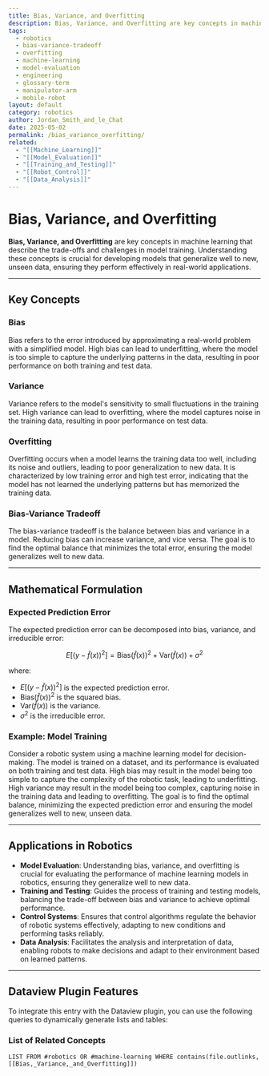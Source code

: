 ```yaml
---
title: Bias, Variance, and Overfitting
description: Bias, Variance, and Overfitting are key concepts in machine learning that describe the trade-offs and challenges in model training, crucial for developing models that generalize well to new data.
tags:
  - robotics
  - bias-variance-tradeoff
  - overfitting
  - machine-learning
  - model-evaluation
  - engineering
  - glossary-term
  - manipulator-arm
  - mobile-robot
layout: default
category: robotics
author: Jordan_Smith_and_le_Chat
date: 2025-05-02
permalink: /bias_variance_overfitting/
related:
  - "[[Machine_Learning]]"
  - "[[Model_Evaluation]]"
  - "[[Training_and_Testing]]"
  - "[[Robot_Control]]"
  - "[[Data_Analysis]]"
---
```


# Bias, Variance, and Overfitting

**Bias, Variance, and Overfitting** are key concepts in machine learning that describe the trade-offs and challenges in model training. Understanding these concepts is crucial for developing models that generalize well to new, unseen data, ensuring they perform effectively in real-world applications.

---

## Key Concepts

### Bias

Bias refers to the error introduced by approximating a real-world problem with a simplified model. High bias can lead to underfitting, where the model is too simple to capture the underlying patterns in the data, resulting in poor performance on both training and test data.

### Variance

Variance refers to the model's sensitivity to small fluctuations in the training set. High variance can lead to overfitting, where the model captures noise in the training data, resulting in poor performance on test data.

### Overfitting

Overfitting occurs when a model learns the training data too well, including its noise and outliers, leading to poor generalization to new data. It is characterized by low training error and high test error, indicating that the model has not learned the underlying patterns but has memorized the training data.

### Bias-Variance Tradeoff

The bias-variance tradeoff is the balance between bias and variance in a model. Reducing bias can increase variance, and vice versa. The goal is to find the optimal balance that minimizes the total error, ensuring the model generalizes well to new data.

---

## Mathematical Formulation

### Expected Prediction Error

The expected prediction error can be decomposed into bias, variance, and irreducible error:

$$
E[(y - \hat{f}(x))^2] = \text{Bias}(\hat{f}(x))^2 + \text{Var}(\hat{f}(x)) + \sigma^2
$$

where:
- $E[(y - \hat{f}(x))^2]$ is the expected prediction error.
- $\text{Bias}(\hat{f}(x))^2$ is the squared bias.
- $\text{Var}(\hat{f}(x))$ is the variance.
- $\sigma^2$ is the irreducible error.

### Example: Model Training

Consider a robotic system using a machine learning model for decision-making. The model is trained on a dataset, and its performance is evaluated on both training and test data. High bias may result in the model being too simple to capture the complexity of the robotic task, leading to underfitting. High variance may result in the model being too complex, capturing noise in the training data and leading to overfitting. The goal is to find the optimal balance, minimizing the expected prediction error and ensuring the model generalizes well to new, unseen data.

---

## Applications in Robotics

- **Model Evaluation**: Understanding bias, variance, and overfitting is crucial for evaluating the performance of machine learning models in robotics, ensuring they generalize well to new data.
- **Training and Testing**: Guides the process of training and testing models, balancing the trade-off between bias and variance to achieve optimal performance.
- **Control Systems**: Ensures that control algorithms regulate the behavior of robotic systems effectively, adapting to new conditions and performing tasks reliably.
- **Data Analysis**: Facilitates the analysis and interpretation of data, enabling robots to make decisions and adapt to their environment based on learned patterns.

---

## Dataview Plugin Features

To integrate this entry with the Dataview plugin, you can use the following queries to dynamically generate lists and tables:

### List of Related Concepts

```dataview
LIST FROM #robotics OR #machine-learning WHERE contains(file.outlinks, [[Bias,_Variance,_and_Overfitting]])
